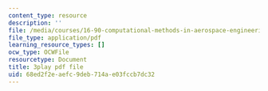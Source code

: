 ```yaml
---
content_type: resource
description: ''
file: /media/courses/16-90-computational-methods-in-aerospace-engineering-spring-2014/68ed2f2eaefc9deb714ae03fccb7dc32_1SY0C9IfyeU.pdf
file_type: application/pdf
learning_resource_types: []
ocw_type: OCWFile
resourcetype: Document
title: 3play pdf file
uid: 68ed2f2e-aefc-9deb-714a-e03fccb7dc32
---
```

